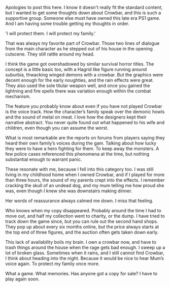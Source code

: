 Apologies to post this here. I know it doesn't really fit the standard content, but I wanted to get some thoughts down about Crowbar, and this is such a supportive group. Someone else must have owned this late era PS1 game. And I am having some trouble getting my thoughts in order. 

'I will protect them. I will protect my family.'

That was always my favorite part of Crowbar. Those two lines of dialogue from the main character as he stepped out of his house in the opening cutscene. They still rattle around my head. 

I think the game got overshadowed by similar survival horror titles. The concept is a little basic too, with a Hagrid like figure running around suburbia, thwacking winged demons with a crowbar. But the graphics were decent enough for the early noughties, and the rain effects were great. They also used the sole titular weapon well, and once you gained the lightning and fire spells there was variation enough within the combat mechanism. 

The feature you probably know about even if you have not played Crowbar is the voice track. How the character’s family speak over the demonic howls and the sound of metal on meat. I love how the designers kept their narrative abstract. You never quite found out what happened to his wife and children, even though you can assume the worst. 

What is most remarkable are the reports on forums from players saying they heard their own family’s voices during the gam. Talking about how lucky they were to have a hero fighting for them. To keep away the monsters. A few police cases referenced this phenomena at the time, but nothing substantial enough to warrant panic. 

These resonate with me, because I fell into this category too. I was still living in my childhood home when I owned Crowbar, and if I played for more than three hours, the sound of my parents crept into the effects. I remember cracking the skull of an undead dog, and my mum telling me how proud she was, even though I knew she was downstairs making dinner. 

Her words of reassurance always calmed me down. I miss that feeling. 

Who knows when my copy disappeared. Probably around the time I had to move out, and half my collection went to charity, or the dump. I have tried to track down the game since, but you can rule out the second hand shops. They pop up about every six months online, but the price always starts at the top end of three figures, and the auction often gets taken down early.

This lack of availability boils my brain. I own a crowbar now, and have to trash things around the house when the rage gets bad enough. I sweep up a lot of broken glass. Sometimes when it rains, and I still cannot find Crowbar, I think about heading into the night. Because it would be nice to hear Mum’s voice again. To protect my family once more. 

What a game. What memories. Has anyone got a copy for sale? I have to play again soon.
